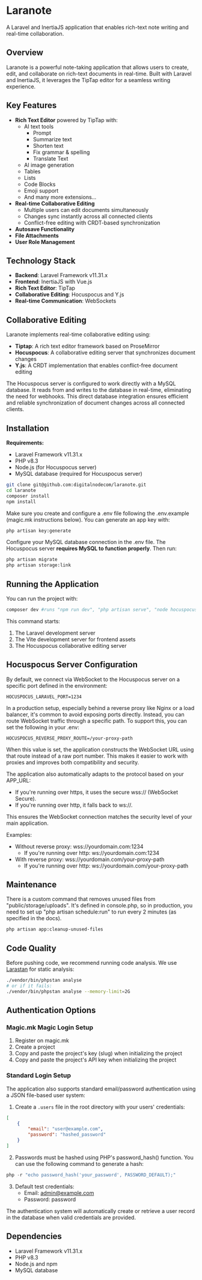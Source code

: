 # Laranote

A Laravel and InertiaJS application that enables rich-text note writing and real-time collaboration.

## Overview

Laranote is a powerful note-taking application that allows users to create, edit, and collaborate on rich-text documents in real-time. Built with Laravel and InertiaJS, it leverages the TipTap editor for a seamless writing experience.

## Key Features

- **Rich Text Editor** powered by TipTap with:
  - AI text tools
    - Prompt
    - Summarize text
    - Shorten text
    - Fix grammar & spelling
    - Translate Text
  - AI image generation
  - Tables
  - Lists
  - Code Blocks
  - Emoji support
  - And many more extensions...
- **Real-time Collaborative Editing**
  - Multiple users can edit documents simultaneously
  - Changes sync instantly across all connected clients
  - Conflict-free editing with CRDT-based synchronization
- **Autosave Functionality**
- **File Attachments**
- **User Role Management**

## Technology Stack

- **Backend**: Laravel Framework v11.31.x
- **Frontend**: InertiaJS with Vue.js
- **Rich Text Editor**: TipTap
- **Collaborative Editing**: Hocuspocus and Y.js
- **Real-time Communication**: WebSockets

## Collaborative Editing

Laranote implements real-time collaborative editing using:

- **Tiptap**: A rich text editor framework based on ProseMirror
- **Hocuspocus**: A collaborative editing server that synchronizes document changes
- **Y.js**: A CRDT implementation that enables conflict-free document editing

The Hocuspocus server is configured to work directly with a MySQL database. It reads from and writes to the database in real-time, eliminating the need for webhooks. This direct database integration ensures efficient and reliable synchronization of document changes across all connected clients.


## Installation

**Requirements:**

- Laravel Framework v11.31.x
- PHP v8.3
- Node.js (for Hocuspocus server)
- MySQL database (required for Hocuspocus server)

```bash
git clone git@github.com:digitalnodecom/laranote.git
cd laranote
composer install
npm install
```

Make sure you create and configure a .env file following the .env.example (magic.mk instructions below).
You can generate an app key with:

```bash
php artisan key:generate
```

Configure your MySQL database connection in the .env file.
The Hocuspocus server **requires MySQL to function properly**.
Then run:

```bash
php artisan migrate
php artisan storage:link
```

## Running the Application

You can run the project with:

```bash
composer dev #runs "npm run dev", "php artisan serve", "node hocuspocus-server/hocuspocus.js",
```

This command starts:
1. The Laravel development server
2. The Vite development server for frontend assets
3. The Hocuspocus collaborative editing server

## Hocuspocus Server Configuration
By default, we connect via WebSocket to the Hocuspocus server on a specific port defined in the environment:

```
HOCUSPOCUS_LARAVEL_PORT=1234
```

In a production setup, especially behind a reverse proxy like Nginx or a load balancer, it's common to avoid exposing ports directly. Instead, you can route WebSocket traffic through a specific path. To support this, you can set the following in your .env:

```
HOCUSPOCUS_REVERSE_PROXY_ROUTE=/your-proxy-path
```

When this value is set, the application constructs the WebSocket URL using that route instead of a raw port number. This makes it easier to work with proxies and improves both compatibility and security.

The application also automatically adapts to the protocol based on your APP_URL:

* If you're running over https, it uses the secure wss:// (WebSocket Secure).
* If you're running over http, it falls back to ws://.

This ensures the WebSocket connection matches the security level of your main application.

Examples:
* Without reverse proxy: wss://yourdomain.com:1234
  * If you're running over http: ws://yourdomain.com:1234
* With reverse proxy: wss://yourdomain.com/your-proxy-path
  * If you're running over http: ws://yourdomain.com/your-proxy-path

## Maintenance

There is a custom command that removes unused files from "public/storage/uploads". 
It's defined in console.php, so in production, you need to set up "php artisan schedule:run" 
to run every 2 minutes (as specified in the docs).

```bash
php artisan app:cleanup-unused-files
```

## Code Quality

Before pushing code, we recommend running code analysis.
We use [Larastan](https://github.com/larastan/larastan) for static analysis:

```bash
./vendor/bin/phpstan analyse
# or if it fails:
./vendor/bin/phpstan analyse --memory-limit=2G
```

## Authentication Options

### Magic.mk Magic Login Setup

1. Register on magic.mk
2. Create a project
3. Copy and paste the project's key (slug) when initializing the project
4. Copy and paste the project's API key when initializing the project

### Standard Login Setup

The application also supports standard email/password authentication using a JSON file-based user system:

1. Create a `.users` file in the root directory with your users' credentials:
```json
[
    {
        "email": "user@example.com",
        "password": "hashed_password"
    }
]
```

2. Passwords must be hashed using PHP's password_hash() function. You can use the following command to generate a hash:
```php
php -r "echo password_hash('your_password', PASSWORD_DEFAULT);"
```

3. Default test credentials:
   - Email: admin@example.com
   - Password: password

The authentication system will automatically create or retrieve a user record in the database when valid credentials are provided.

## Dependencies

- Laravel Framework v11.31.x
- PHP v8.3
- Node.js and npm
- MySQL database
